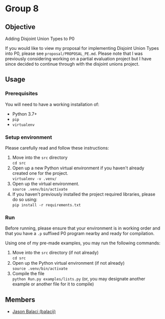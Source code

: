 # Group 8

## Objective
Adding Disjoint Union Types to P0

If you would like to view my proposal for implementing Disjoint Union Types into P0, please see `proposal/PROPOSAL_PE.md`. Please note that I was previously considering working on a partial evaluation project but I have since decided to continue through with the disjoint unions project.

## Usage
### Prerequisites
You will need to have a working installation of:
* Python 3.7+
* `pip`
* `virtualenv`

### Setup environment
Please carefully read and follow these instructions:
1. Move into the `src` directory<br>`cd src`
2. Open up a new Python virtual environment if you haven't already created one for the project.<br>`virtualenv -v .venv/`
3. Open up the virtual environment.<br>`source .venv/bin/activate`
4. If you haven't previously installed the project required libraries, please do so using:<br>`pip install -r requirements.txt`

### Run
Before running, please ensure that your environment is in working order and that you have a `.p` suffixed P0 program nearby and ready for compilation.

Using one of my pre-made examples, you may run the following commands:
1. Move into the `src` directory (if not already)<br>`cd src`
2. Open up the Python virtual environment (if not already)<br>`source .venv/bin/activate`
3. Compile the file<br>`python Run.py examples/lists.py` (or, you may designate another example or another file for it to compile)

## Members
* [Jason Balaci (balacij)](mailto:balacij@mcmaster.ca)
